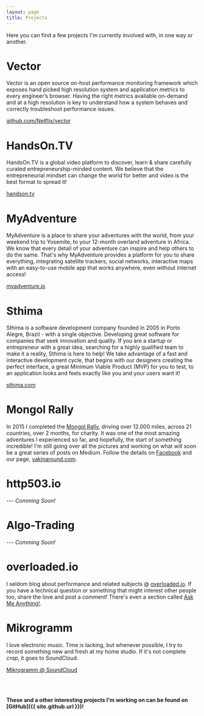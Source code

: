 ```yaml
---
layout: page
title: Projects
---
```


Here you can find a few projects I'm currently involved with, in one way or another.

# Vector

Vector is an open source on-host performance monitoring framework which exposes hand picked high resolution system and application metrics to every engineer’s browser. Having the right metrics available on-demand and at a high resolution is key to understand how a system behaves and correctly troubleshoot performance issues.

[github.com/Netflix/vector](https://github.com/Netflix/vector)

# HandsOn.TV

HandsOn.TV is a global video platform to discover, learn & share carefully curated entrepreneurship-minded content. We believe that the entrepreneurial mindset can change the world for better and video is the best format to spread it!

[handson.tv](http://handson.tv/)

# MyAdventure

MyAdventure is a place to share your adventures with the world, from your weekend trip to Yosemite, to your 12-month overland adventure in Africa. We know that every detail of your adventure can inspire and help others to do the same. That's why MyAdventure provides a platform for you to share everything, integrating satellite trackers, social networks, interactive maps with an easy-to-use mobile app that works anywhere, even without internet access!

[myadventure.io](http://myadventure.io/)

# Sthima

Sthima is a software development company founded in 2005 in Porto Alegre, Brazil - with a single objective. Developing great software for companies that seek innovation and quality. If you are a startup or entrepreneur with a great idea, searching for a highly qualified team to make it a reality, Sthima is here to help! We take advantage of a fast and interactive development cycle, that begins with our designers creating the perfect interface, a great Minimum Viable Product (MVP) for you to test, to an application looks and feels exactly like you and your users want it!

[sthima.com](http://sthima.com/)

# Mongol Rally

In 2015 I completed the [Mongol Rally](http://www.theadventurists.com/mongol-rally/), driving over 12.000 miles, across 21 countries, over 2 months, for charity. It was one of the most amazing adventures I experienced so far, and hopefully, the start of something incredible! I'm still going over all the pictures and working on what will soon be a great series of posts on Medium. Follow the details on [Facebook](https://www.facebook.com/yakinaroundteam/) and our page, [yakinaround.com](http://yakinaround.com/).

# http503.io

*--- Comming Soon!*

# Algo-Trading

*--- Comming Soon!*

# overloaded.io

I seldom blog about performance and related subjects @ [overloaded.io](http://overloaded.io). If you have a technical question or something that might interest other people too, share the love and post a comment! There's even a section called [Ask Me Anything!](http://overloaded.io/ask-me-anything).

# Mikrogramm

I love electronic music. Time is lacking, but whenever possible, I try to record something new and fresh at my home studio. If it's not complete *crap*, it goes to SoundCloud.

[Mikrogramm @ SoundCloud](https://soundcloud.com/Mikrogramm)

<br/><br/>

**These and a other interesting projects I'm working on can be found on [GitHub]({{ site.github.url }})!**
